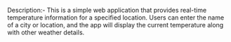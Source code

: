 Description:-
This is a simple web application that provides real-time temperature information for a specified location. Users can enter the name of a city or location, and the app will display the current temperature along with other weather details.
